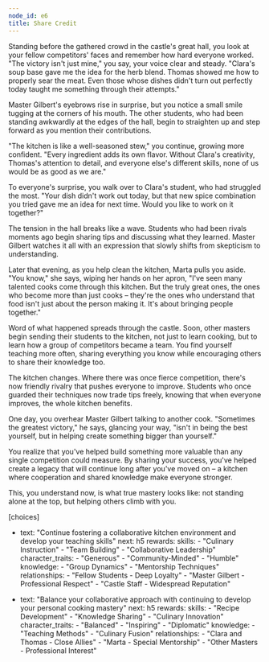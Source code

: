 ```yaml
---
node_id: e6
title: Share Credit
---
```


Standing before the gathered crowd in the castle's great hall, you look at your fellow competitors' faces and remember how hard everyone worked. "The victory isn't just mine," you say, your voice clear and steady. "Clara's soup base gave me the idea for the herb blend. Thomas showed me how to properly sear the meat. Even those whose dishes didn't turn out perfectly today taught me something through their attempts."

Master Gilbert's eyebrows rise in surprise, but you notice a small smile tugging at the corners of his mouth. The other students, who had been standing awkwardly at the edges of the hall, begin to straighten up and step forward as you mention their contributions.

"The kitchen is like a well-seasoned stew," you continue, growing more confident. "Every ingredient adds its own flavor. Without Clara's creativity, Thomas's attention to detail, and everyone else's different skills, none of us would be as good as we are."

To everyone's surprise, you walk over to Clara's student, who had struggled the most. "Your dish didn't work out today, but that new spice combination you tried gave me an idea for next time. Would you like to work on it together?"

The tension in the hall breaks like a wave. Students who had been rivals moments ago begin sharing tips and discussing what they learned. Master Gilbert watches it all with an expression that slowly shifts from skepticism to understanding.

Later that evening, as you help clean the kitchen, Marta pulls you aside. "You know," she says, wiping her hands on her apron, "I've seen many talented cooks come through this kitchen. But the truly great ones, the ones who become more than just cooks – they're the ones who understand that food isn't just about the person making it. It's about bringing people together."

Word of what happened spreads through the castle. Soon, other masters begin sending their students to the kitchen, not just to learn cooking, but to learn how a group of competitors became a team. You find yourself teaching more often, sharing everything you know while encouraging others to share their knowledge too.

The kitchen changes. Where there was once fierce competition, there's now friendly rivalry that pushes everyone to improve. Students who once guarded their techniques now trade tips freely, knowing that when everyone improves, the whole kitchen benefits.

One day, you overhear Master Gilbert talking to another cook. "Sometimes the greatest victory," he says, glancing your way, "isn't in being the best yourself, but in helping create something bigger than yourself."

You realize that you've helped build something more valuable than any single competition could measure. By sharing your success, you've helped create a legacy that will continue long after you've moved on – a kitchen where cooperation and shared knowledge make everyone stronger.

This, you understand now, is what true mastery looks like: not standing alone at the top, but helping others climb with you.

[choices]
- text: "Continue fostering a collaborative kitchen environment and develop your teaching skills"
  next: h5
  rewards:
    skills: 
      - "Culinary Instruction"
      - "Team Building"
      - "Collaborative Leadership"
    character_traits:
      - "Generous"
      - "Community-Minded"
      - "Humble"
    knowledge:
      - "Group Dynamics"
      - "Mentorship Techniques"
    relationships:
      - "Fellow Students - Deep Loyalty"
      - "Master Gilbert - Professional Respect"
      - "Castle Staff - Widespread Reputation"

- text: "Balance your collaborative approach with continuing to develop your personal cooking mastery"
  next: h5
  rewards:
    skills: 
      - "Recipe Development"
      - "Knowledge Sharing"
      - "Culinary Innovation"
    character_traits:
      - "Balanced"
      - "Inspiring"
      - "Diplomatic"
    knowledge:
      - "Teaching Methods"
      - "Culinary Fusion"
    relationships:
      - "Clara and Thomas - Close Allies"
      - "Marta - Special Mentorship"
      - "Other Masters - Professional Interest"
